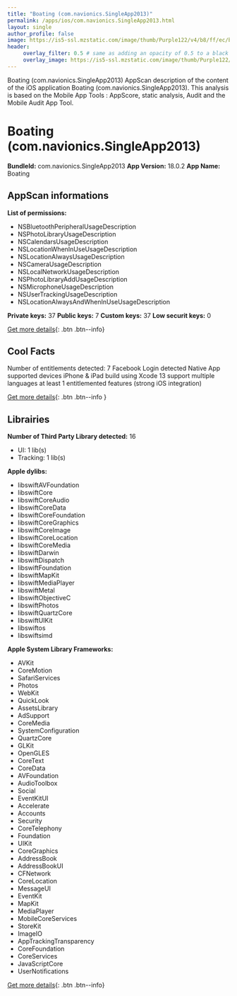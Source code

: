 ```yaml
---
title: "Boating (com.navionics.SingleApp2013)"
permalink: /apps/ios/com.navionics.SingleApp2013.html
layout: single
author_profile: false
image: https://is5-ssl.mzstatic.com/image/thumb/Purple122/v4/b8/ff/ec/b8ffecb3-0bda-8994-ab61-f68ec898fcf5/contsched.hqgtnuph.png/512x512bb.jpg
header: 
     overlay_filter: 0.5 # same as adding an opacity of 0.5 to a black background
     overlay_image: https://is5-ssl.mzstatic.com/image/thumb/Purple122/v4/b8/ff/ec/b8ffecb3-0bda-8994-ab61-f68ec898fcf5/contsched.hqgtnuph.png/512x512bb.jpg
---
```

Boating (com.navionics.SingleApp2013) AppScan description of the content of the iOS application Boating (com.navionics.SingleApp2013). This analysis is based on the Mobile App Tools : AppScore, static analysis, Audit and the Mobile Audit App Tool.

# Boating (com.navionics.SingleApp2013)

**BundleId:** com.navionics.SingleApp2013
**App Version:** 18.0.2
**App Name:** Boating


## AppScan informations 

**List of permissions:** 
- NSBluetoothPeripheralUsageDescription
- NSPhotoLibraryUsageDescription
- NSCalendarsUsageDescription
- NSLocationWhenInUseUsageDescription
- NSLocationAlwaysUsageDescription
- NSCameraUsageDescription
- NSLocalNetworkUsageDescription
- NSPhotoLibraryAddUsageDescription
- NSMicrophoneUsageDescription
- NSUserTrackingUsageDescription
- NSLocationAlwaysAndWhenInUseUsageDescription
  
  
**Private keys:** 37
**Public keys:** 7
**Custom keys:** 37
**Low securit keys:** 0
  
[Get more details](/pricing.html){: .btn .btn--info}

## Cool Facts

Number of entitlements detected: 7
Facebook Login detected
Native App
supported devices iPhone & iPad
build using Xcode 13
support multiple languages
at least 1 entitlemented features (strong iOS integration)
  
[Get more details](/pricing.html){: .btn .btn--info }

## Librairies 
**Number of Third Party Library detected:** 16
- UI: 1 lib(s)
- Tracking: 1 lib(s)


**Apple dylibs:**
- libswiftAVFoundation
- libswiftCore
- libswiftCoreAudio
- libswiftCoreData
- libswiftCoreFoundation
- libswiftCoreGraphics
- libswiftCoreImage
- libswiftCoreLocation
- libswiftCoreMedia
- libswiftDarwin
- libswiftDispatch
- libswiftFoundation
- libswiftMapKit
- libswiftMediaPlayer
- libswiftMetal
- libswiftObjectiveC
- libswiftPhotos
- libswiftQuartzCore
- libswiftUIKit
- libswiftos
- libswiftsimd


**Apple System Library Frameworks:**
- AVKit
- CoreMotion
- SafariServices
- Photos
- WebKit
- QuickLook
- AssetsLibrary
- AdSupport
- CoreMedia
- SystemConfiguration
- QuartzCore
- GLKit
- OpenGLES
- CoreText
- CoreData
- AVFoundation
- AudioToolbox
- Social
- EventKitUI
- Accelerate
- Accounts
- Security
- CoreTelephony
- Foundation
- UIKit
- CoreGraphics
- AddressBook
- AddressBookUI
- CFNetwork
- CoreLocation
- MessageUI
- EventKit
- MapKit
- MediaPlayer
- MobileCoreServices
- StoreKit
- ImageIO
- AppTrackingTransparency
- CoreFoundation
- CoreServices
- JavaScriptCore
- UserNotifications


  
[Get more details](/pricing.html){: .btn .btn--info}

